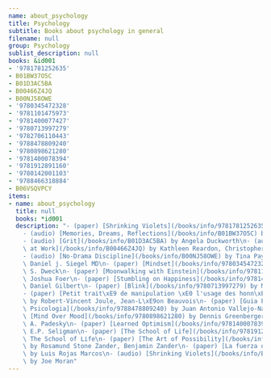 ```yaml
---
name: about_psychology
title: Psychology
subtitle: Books about psychology in general
filename: null
group: Psychology
sublist_description: null
books: &id001
- '9781781252635'
- B01BW37O5C
- B01D3AC5BA
- B00466Z4JQ
- B00NJ58OWE
- '9780345472328'
- '9781101475973'
- '9781400077427'
- '9780713997279'
- '9782706110443'
- '9788478809240'
- '9780898621280'
- '9781400078394'
- '9781912891160'
- '9780142001103'
- '9788466318884'
- B06VSQVPCY
items:
- name: about_psychology
  title: null
  books: *id001
  description: "- (paper) [Shrinking Violets](/books/info/9781781252635) by Joe Moran\n\
    - (audio) [Memories, Dreams, Reflections](/books/info/B01BW37O5C) by Carl Jung\n\
    - (audio) [Grit](/books/info/B01D3AC5BA) by Angela Duckworth\n- (audio) [Comebacks\
    \ at Work](/books/info/B00466Z4JQ) by Kathleen Reardon, Christopher T. Noblet\n\
    - (audio) [No-Drama Discipline](/books/info/B00NJ58OWE) by Tina Payne Bryson PhD,\
    \ Daniel j. Siegel MD\n- (paper) [Mindset](/books/info/9780345472328) by Carol\
    \ S. Dweck\n- (paper) [Moonwalking with Einstein](/books/info/9781101475973) by\
    \ Joshua Foer\n- (paper) [Stumbling on Happiness](/books/info/9781400077427) by\
    \ Daniel Gilbert\n- (paper) [Blink](/books/info/9780713997279) by Malcolm Gladwell\n\
    - (paper) [Petit trait\xE9 de manipulation \xE0 l'usage des honn\xEAtes gens](/books/info/9782706110443)\
    \ by Robert-Vincent Joule, Jean-L\xE9on Beauvois\n- (paper) [Guia Practica de\
    \ Psicologia](/books/info/9788478809240) by Juan Antonio Vallejo-Nagera\n- (paper)\
    \ [Mind Over Mood](/books/info/9780898621280) by Dennis Greenberger, Christine\
    \ A. Padesky\n- (paper) [Learned Optimism](/books/info/9781400078394) by Martin\
    \ E.P. Seligman\n- (paper) [The School of Life](/books/info/9781912891160) by\
    \ The School of Life\n- (paper) [The Art of Possibility](/books/info/9780142001103)\
    \ by Rosamund Stone Zander, Benjamin Zander\n- (paper) [La fuerza del optimismo](/books/info/9788466318884)\
    \ by Luis Rojas Marcos\n- (audio) [Shrinking Violets](/books/info/B06VSQVPCY)\
    \ by Joe Moran"
---
```



